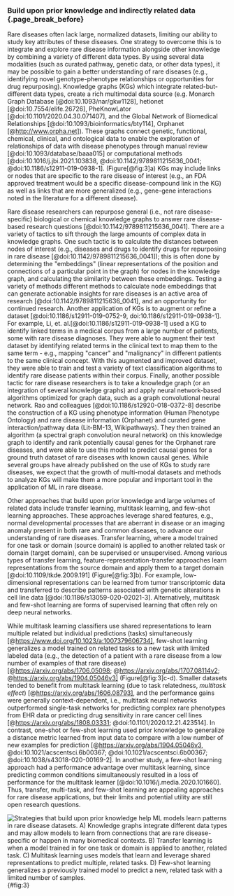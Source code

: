 ### Build upon prior knowledge and indirectly related data {.page_break_before}

Rare diseases often lack large, normalized datasets, limiting our ability to study key attributes of these diseases. 
One strategy to overcome this is to integrate and explore rare disease information alongside other knowledge by combining a variety of different data types. 
By using several data modalities (such as curated pathway, genetic data, or other data types), it may be possible to gain a better understanding of rare diseases (e.g., identifying novel genotype-phenotype relationships or opportunities for drug repurposing).
Knowledge graphs (KGs) which integrate related-but-different data types, create a rich multimodal data source (e.g. Monarch Graph Database [@doi:10.1093/nar/gkw1128], hetionet [@doi:10.7554/elife.26726], PheKnowLator [@doi:10.1101/2020.04.30.071407], and the Global Network of Biomedical Relationships [@doi:10.1093/bioinformatics/bty114], Orphanet [@http://www.orpha.net]). 
These graphs connect genetic, functional, chemical, clinical, and ontological data to enable the exploration of relationships of data with disease phenotypes through manual review [@doi:10.1093/database/baaa015] or computational methods [@doi:10.1016/j.jbi.2021.103838, @doi:10.1142/9789811215636_0041; @doi:10.1186/s12911-019-0938-1]. (Figure[@fig:3]a)
KGs may include links or nodes that are specific to the rare disease of interest (e.g., an FDA approved treatment  would be a specific disease-compound link in the KG) as well as links that are more generalized (e.g., gene-gene interactions noted in the literature for a different disease). 

Rare disease researchers can repurpose general (i.e., not rare disease-specific) biological or chemical knowledge graphs to answer rare disease-based research questions [@doi:10.1142/9789811215636_0041]. 
There are a variety of tactics to sift through the large amounts of complex data in knowledge graphs.
One such tactic is to calculate the distances between nodes of interest (e.g., diseases and drugs to identify drugs for repurposing in rare disease [@doi:10.1142/9789811215636_0041]); this is often done by determining the "embeddings" (linear representations of the position and connections of a particular point in the graph) for nodes in the knowledge graph, and calculating the similarity between these embeddings. 
Testing a variety of methods different methods to calculate node embeddings that can generate actionable insights for rare diseases is an active area of research [@doi:10.1142/9789811215636_0041], and an opportunity for continued research.
Another application of KGs is to augment or refine a dataset [@doi:10.1186/s12911-019-0752-9, doi:10.1186/s12911-019-0938-1].
For example, Li, et. al.[@doi:10.1186/s12911-019-0938-1] used a KG to identify linked terms in a medical corpus from a large number of patients, some with rare disease diagnoses.
They were able to augment their text dataset by identifying related terms in the clinical text to map them to the same term - e.g., mapping "cancer" and "malignancy" in different patients to the same clinical concept. 
With this augmented and improved dataset, they were able to train and test a variety of text classification algorithms to identify rare disease patients within their corpus. 
Finally, another possible tactic for rare disease researchers is to take a knowledge graph (or an integration of several knowledge graphs) and apply neural network-based algorithms optimized for graph data, such as a graph convolutional neural network.
Rao and colleagues [@doi:10.1186/s12920-018-0372-8] describe the construction of a KG using phenotype information (Human Phenotype Ontology) and rare disease information (Orphanet) and curated gene interaction/pathway data (Lit-BM-13, Wikipathways). 
They then trained an algorithm (a spectral graph convolution neural network) on this knowledge graph to identify and rank potentially causal genes for the Orphanet rare diseases, and were able to use this model to predict causal genes for a ground truth dataset of rare diseases with known causal genes. 
While several groups have already published on the use of KGs to study rare diseases, we expect that the growth of multi-modal datasets and methods to analyze KGs will make them a more popular and important tool in the application of ML in rare disease. 

Other approaches that build upon prior knowledge and large volumes of related data include transfer learning, multitask learning, and few-shot learning approaches. 
These approaches leverage shared features, e.g., normal developmental processes that are aberrant in disease or an imaging anomaly present in both rare and common diseases, to advance our understanding of rare diseases. 
Transfer learning, where a model trained for one task or domain (source domain) is applied to another related task or domain (target domain), can be supervised or unsupervised. 
Among various types of transfer learning, feature-representation-transfer approaches learn representations from the source domain and apply them to a target domain [@doi:10.1109/tkde.2009.191] (Figure[@fig:3]b).
For example, low-dimensional representations can be learned from tumor transcriptomic data and transferred to describe patterns associated with genetic alterations in cell line data [@doi:10.1186/s13059-020-02021-3].
Alternatively, multitask and few-shot learning are forms of supervised learning that often rely on deep neural networks. 

While multitask learning classifiers use shared representations to learn multiple related but individual predictions (tasks) simultaneously [@https://www.doi.org/10.1023/a:1007379606734], few-shot learning generalizes a model trained on related tasks to a new task with limited labeled data (e.g., the detection of a patient with a rare disease from a low number of examples of that rare disease) [@https://arxiv.org/abs/1706.05098; @https://arxiv.org/abs/1707.08114v2; @https://arxiv.org/abs/1904.05046v3] (Figure[@fig:3]c-d).
Smaller datasets tended to benefit from multitask learning (due to task relatedness, _multitask effect_) [@https://arxiv.org/abs/1606.08793], and the performance gains were generally context-dependent, i.e., multitask neural networks outperformed single-task networks for predicting complex rare phenotypes from EHR data or predicting drug sensitivity in rare cancer cell lines [@https://arxiv.org/abs/1808.03331; @doi:10.1101/2020.12.21.423514]. 
In contrast, one-shot or few-shot learning used prior knowledge to generalize a distance metric learned from input data to compare with a low number of new examples for prediction [@https://arxiv.org/abs/1904.05046v3, @doi:10.1021/acscentsci.6b00367; @doi:10.1021/acscentsci.6b00367; @doi:10.1038/s43018-020-00169-2]. 
In another study, a few-shot learning approach had a performance advantage over multitask learning, since predicting common conditions simultaneously resulted in a loss of performance for the multitask learner [@doi:10.1016/j.media.2020.101660]. 
Thus, transfer, multi-task, and few-shot learning are appealing approaches for rare disease applications, but their limits and potential utility are still open research questions. 

![Strategies that build upon prior knowledge help ML models learn patterns in rare disease datasets. A) Knowledge graphs integrate different data types and may allow models to learn from connections that are rare disease-specific or happen in many biomedical contexts. B) Transfer learning is when a model trained in for one task or domain is applied to another, related task. C) Multitask learning uses models that learn and leverage shared representations to predict multiple, related tasks. D) Few-shot learning generalizes a previously trained model to predict a new, related task with a limited number of samples.](images/figures/pdfs/prior-knowledge.png){#fig:3}
